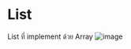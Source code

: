 # List
List ที่ implement ด้วย Array
![image]([GH/GR.JPG](https://github.com/TaksinWandee/List/blob/aeae7f60b023bc196e1b81f19a816f6d2a970f72/GH/GR.JPG)https://github.com/TaksinWandee/List/blob/aeae7f60b023bc196e1b81f19a816f6d2a970f72/GH/GR.JPG?raw=true)
